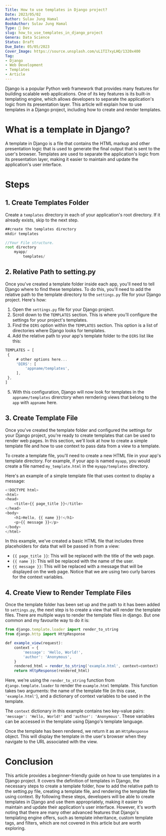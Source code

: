 ```yaml
---
Title: How to use templates in Django project?
Date: 2023/05/02
Author: Sulav Jung Hamal
BookAuthor: Sulav Jung Hamal
Type: 🎒 Dev
slug: how_to_use_templates_in_django_project
Genera: Data Science
Status: Draft
Due_Date: 05/05/2023
Cover_Image: https://source.unsplash.com/uL1TI7xyLHQ/1320x400
Tag:
- Django
- Web Development
- Templates
- Article
---
```

Django is a popular Python web framework that provides many features for building scalable web applications. One of its key features is its built-in templating engine, which allows developers to separate the application's logic from its presentation layer. This article will explain how to use templates in a Django project, including how to create and render templates.

# What is a template in Django?

A template in Django is a file that contains the HTML markup and other presentation logic that is used to generate the final output that is sent to the user's browser. Templates are used to separate the application's logic from its presentation layer, making it easier to maintain and update the application's user interface.

# Steps
## 1. Create Templates Folder
Create a `templates` directory in each of your application's root directory. If it already exists, skip to the next step. 
   ```js
   ##create the templates directory
   mkdir templates

   //Your File structure. 
   root directory
	   myapp/ 
		   templates/
```
## 2. Relative Path to setting.py
Once you've created a template folder inside each app, you'll need to tell Django where to find these templates. To do this, you'll need to add the relative path to the template directory to the `settings.py` file for your Django project. Here's how:
1.  Open the `settings.py` file for your Django project.
2.  Scroll down to the `TEMPLATES` section. This is where you'll configure the settings for your project's templates.
3.  Find the `DIRS` option within the `TEMPLATES` section. This option is a list of directories where Django looks for templates.
4.  Add the relative path to your app's template folder to the `DIRS` list like this: 
   ```js
   TEMPLATES = [
    {
        # other options here...
        'DIRS': [
            'appname/templates',
        ],
    },
]
```
5. With this configuration, Django will now look for templates in the `appname/templates` direrctory when rerndering views that belong to the `app` with `appname` here. 
## 3. Create Template File
Once you've created the template folder and configured the settings for your Django project, you're ready to create templates that can be used to render web pages. In this section, we'll look at how to create a simple template file and how to use context to pass data from a view to a template.

To create a template file, you'll need to create a new HTML file in your app's template directory. For example, if your app is named `myapp`, you would create a file named `my_template.html` in the `myapp/templates` directory.

Here's an example of a simple template file that uses context to display a message:
```js
<!DOCTYPE html>
<html>
<head>
    <title>{{ page_title }}</title>
</head>
<body>
    <h1>Hello, {{ name }}!</h1>
    <p>{{ message }}</p>
</body>
</html>
```
In this example, we've created a basic HTML file that includes three placeholders for data that will be passed in from a view:
-   `{{ page_title }}`: This will be replaced with the title of the web page.
-   `{{ name }}`: This will be replaced with the name of the user.
-   `{{ message }}`: This will be replaced with a message that will be displayed on the web page.
Notice that we are using two curly barces for the context variables. 

## 4. Create View to Render Template Files
Once the template folder has been set up and the path to it has been added to `settings.py`, the next step is to create a view that will render the template files. 
There are multiple ways to render the template files in django. But one common and my favourite way to do it is:
```js
from django.template.loader import render_to_string
from django.http import HttpResponse

def example_view(request):
    context = {
        'message': 'Hello, World!',
        'author': 'Anonymous',
    }
    rendered_html = render_to_string('example.html', context=context)
    return HttpResponse(rendered_html)
```
Here, we're using the `render_to_string` function from `django.template.loader` to render the `example.html` template. This function takes two arguments: the name of the template file (in this case, `'example.html'`), and a dictionary of context variables to be used in the template.

The `context` dictionary in this example contains two key-value pairs: `'message': 'Hello, World!'` and `'author': 'Anonymous'`. These variables can be accessed in the template using Django's template language.

Once the template has been rendered, we return it as an `HttpResponse` object. This will display the template in the user's browser when they navigate to the URL associated with the view.

# Conclusion
This article provides a beginner-friendly guide on how to use templates in a Django project. It covers the definition of templates in Django, the necessary steps to create a template folder, how to add the relative path to the setting.py file, creating a template file, and rendering the template file using context. By following these steps, developers will be able to create templates in Django and use them appropriately, making it easier to maintain and update their application's user interface. However, it's worth noting that there are many other advanced features that Django's templating engine offers, such as template inheritance, custom template tags, and filters, which are not covered in this article but are worth exploring.
